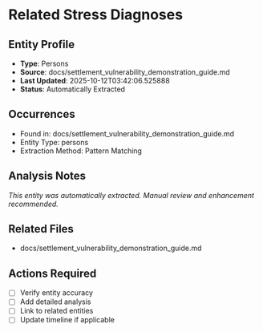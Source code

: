 # Related Stress Diagnoses

## Entity Profile
- **Type**: Persons
- **Source**: docs/settlement_vulnerability_demonstration_guide.md
- **Last Updated**: 2025-10-12T03:42:06.525888
- **Status**: Automatically Extracted

## Occurrences
- Found in: docs/settlement_vulnerability_demonstration_guide.md
- Entity Type: persons
- Extraction Method: Pattern Matching

## Analysis Notes
*This entity was automatically extracted. Manual review and enhancement recommended.*

## Related Files
- docs/settlement_vulnerability_demonstration_guide.md

## Actions Required
- [ ] Verify entity accuracy
- [ ] Add detailed analysis
- [ ] Link to related entities
- [ ] Update timeline if applicable
